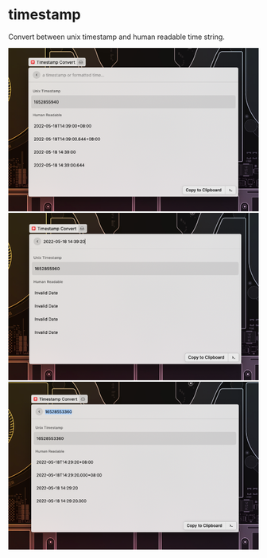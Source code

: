 # timestamp

Convert between unix timestamp and human readable time string.

![](./assets/1.png)
![](./assets/2.png)
![](./assets/3.png)
